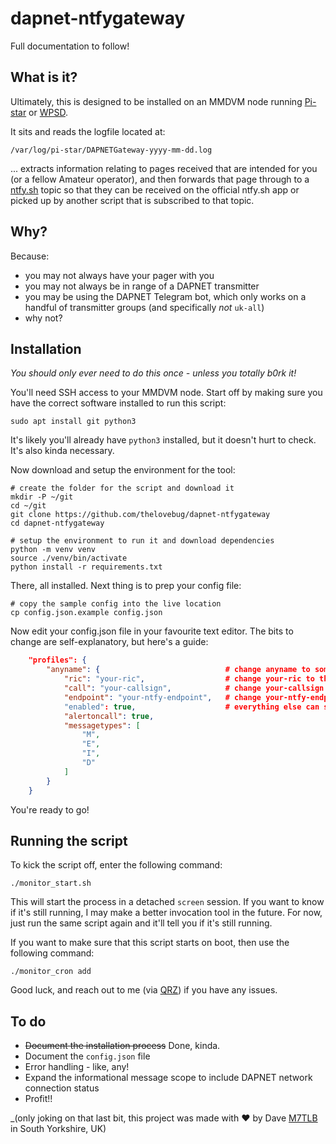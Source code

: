# dapnet-ntfygateway

Full documentation to follow!

## What is it?

Ultimately, this is designed to be installed on an MMDVM node running [Pi-star](http://www.pistar.uk/) or [WPSD](https://wpsd.radio/).

It sits and reads the logfile located at:

`/var/log/pi-star/DAPNETGateway-yyyy-mm-dd.log`

... extracts information relating to pages received that are intended for you (or a fellow Amateur operator), and then forwards that page through to a [ntfy.sh](https://ntfy.sh/) topic so that they can be received on the official ntfy.sh app or picked up by another script that is subscribed to that topic.

## Why?

Because:

* you may not always have your pager with you
* you may not always be in range of a DAPNET transmitter
* you may be using the DAPNET Telegram bot, which only works on a handful of transmitter groups (and specifically _not_ `uk-all`)
* why not?

## Installation

*You should only ever need to do this once - unless you totally b0rk it!*

You'll need SSH access to your MMDVM node.  Start off by making sure you have the correct software installed to run this script:

```shell
sudo apt install git python3
```

It's likely you'll already have `python3` installed, but it doesn't hurt to check.  It's also kinda necessary.

Now download and setup the environment for the tool:

```shell
# create the folder for the script and download it
mkdir -P ~/git
cd ~/git
git clone https://github.com/thelovebug/dapnet-ntfygateway
cd dapnet-ntfygateway

# setup the environment to run it and download dependencies
python -m venv venv
source ./venv/bin/activate
python install -r requirements.txt
```

There, all installed.  Next thing is to prep your config file:

```shell
# copy the sample config into the live location
cp config.json.example config.json
```

Now edit your config.json file in your favourite text editor.  The bits to change are self-explanatory, but here's a guide:

```json
    "profiles": {
        "anyname": {                            # change anyname to something that helps you identify this profile - your DMR ID perhaps?
            "ric": "your-ric",                  # change your-ric to the RIC provided by DAPNET, it's usually a variation on your DMR ID
            "call": "your-callsign",            # change your-callsign to - guess what? - your callsign, case isn't important
            "endpoint": "your-ntfy-endpoint",   # change your-ntfy-endpoint, it'll start with https://ntfy.sh/ - check that website for info
            "enabled": true,                    # everything else can stay as is for now
            "alertoncall": true,
            "messagetypes": [
                "M",
                "E",
                "I",
                "D"
            ]
        }
    }
```

You're ready to go!

## Running the script

To kick the script off, enter the following command:

``` shell
./monitor_start.sh
```

This will start the process in a detached `screen` session.  If you want to know if it's still running, I may make a better invocation tool in the future.  For now, just run the same script again and it'll tell you if it's still running.

If you want to make sure that this script starts on boot, then use the following command:

```shell
./monitor_cron add
```

Good luck, and reach out to me (via [QRZ](https://qrz.com/db/M7TLB)) if you have any issues.

## To do

* ~~Document the installation process~~ Done, kinda.
* Document the `config.json` file
* Error handling - like, any!
* Expand the informational message scope to include DAPNET network connection status
* Profit!!

_(only joking on that last bit, this project was made with ❤ by Dave [M7TLB](https://qrz.com/db/M7TLB) in South Yorkshire, UK)
